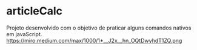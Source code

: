 # articleCalc
Projeto desenvolvido com o objetivo de praticar alguns comandos nativos em javaScript.
https://miro.medium.com/max/1000/1*__J2x__hn_OQtDwyhdT1ZQ.png
